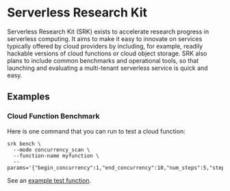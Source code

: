 # Serverless Research Kit

Serverless Research Kit (SRK) exists to accelerate research progress in serverless computing.
It aims to make it easy to innovate on services typically offered by cloud providers by including, for example,
readily hackable versions of cloud functions or cloud object storage. SRK also plans to include common benchmarks
and operational tools, so that launching and evaluating a multi-tenant serverless service is quick and easy.

## Examples

### Cloud Function Benchmark

Here is one command that you can run to test a cloud function:

```
srk bench \
  --mode concurrency_scan \
  --function-name myfunction \
  --params='{"begin_concurrency":1,"end_concurrency":10,"num_steps":5,"step_duration":5}'
```

See an [example test function](examples/cfbench/sleep_workload.py).
